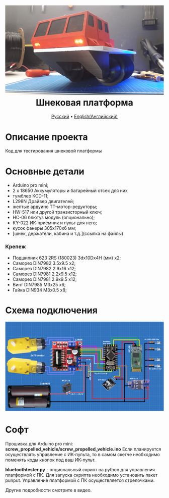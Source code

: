 <h1 align="center">
  <a href=""><img src="https://github.com/TrashRobotics/ScrewPropelledVehicle/blob/main/img/screw_propelled_vehicle.jpg" alt="Шнекороторный снегоболотоход" width="800"></a>
  <br>
    Шнековая платформа
  <br>
</h1>

<p align="center">
  <a href="https://github.com/TrashRobotics/ScrewPropelledVehicle/blob/main/README.md">Русский</a> •
  <a href="https://github.com/TrashRobotics/ScrewPropelledVehicle/blob/main/README-en.md">English(Английский)</a> 
</p>

# Описание проекта
Код для тестирования шнековой платформы

# Основные детали
* Arduino pro mini;
* 2 x 18650 Аккумуляторы и батарейный отсек для них
* тумблер KCD-11;
* L298N Драйвер двигателей;
* желтые ардуино TT-мотор-редукторы;
* HW-517 или другой транзисторный ключ;
* HC-06 блютуз модуль (опционально);
* KY-022 ИК-приемник и пульт для него;
* кусок фанеры 305x170x6 мм;
* [шнек, держатели, кабина и т.д.](ссылка на файлы)

### Крепеж
* Подшипник 623 2RS (180023) 3dx10Dx4H (мм) x2;
* Саморез DIN7982 3.5x9.5	x2;
* Саморез DIN7982 2.9x16	x12;
* Саморез DIN7981 2.2x9.5	x12;
* Саморез DIN7981 2.9x9.5	x12;
* Винт DIN7985 M3x25		x6;
* Гайка DIN934 M3x0.5		x8;

# Схема подключения
![Схема подключения](https://github.com/TrashRobotics/ScrewPropelledVehicle/blob/main/img/schematic.png)

# Софт
Прошивка для Arduino pro mini: **screw_propelled_vehicle/screw_propelled_vehicle.ino**
Если планируется осуществлять управление с ИК-пульта, то в самом скетче необходимо поменять коды кнопок под ваш ИК-пульт.

**bluetoothtester.py** - опциональный скрипт на python для управления платформой с ПК.
Для запуска скрипта необходимо установить пакет punput.
Управление платформой с ПК осуществляется стрелочками.

Другие подробности смотрите в видео.

